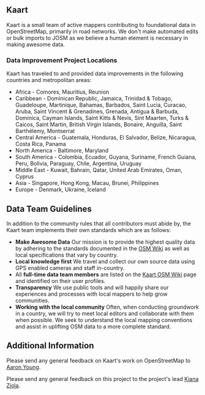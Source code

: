 ## Kaart
Kaart is a small team of active mappers contributing to foundational data in OpenStreetMap, primarily in road networks. We don't make automated edits or bulk imports to JOSM as we believe a human element is necessary in making awesome data.

### Data Improvement Project Locations
Kaart has traveled to and provided data improvements in the following countries and metropolitan areas:

- Africa - Comores, Mauritius, Reunion
- Caribbean - Dominican Republic, Jamaica, Trinidad & Tobago, Guadeloupe, Martinique, Bahamas, Barbados, Saint Lucia, Curacao, Aruba, Saint Vincent & Grenadines, Grenada, Antigua & Barbuda, Dominica, Cayman Islands, Saint Kitts & Nevis, Sint Maarten, Turks & Caicos, Saint Martin, British Virgin Islands, Bonaire, Anguilla, Saint Barthélemy, Montserrat
- Central America - Guatemala, Honduras, El Salvador, Belize, Nicaragua, Costa Rica, Panama
- North America - Baltimore, Maryland
- South America - Colombia, Ecuador, Guyana, Suriname, French Guiana, Peru, Bolivia, Paraguay, Chile, Argentina, Uruguay
- Middle East - Kuwait, Bahrain, Qatar, United Arab Emirates, Oman, Cyprus
- Asia - Singapore, Hong Kong, Macau, Brunei, Philippines
- Europe - Denmark, Ukraine, Iceland

##  Data Team Guidelines
In addition to the community rules that all contributors must abide by, the Kaart team implements their own standards which are as follows:

- **Make Awesome Data** Our mission is to provide the highest quality data by adhering to the standards documented in the [OSM Wiki](http://wiki.openstreetmap.org) as well as local specifications that vary by country.
- **Local knowledge first** We travel and collect our own source data using GPS enabled cameras and staff in-country.
- All **full-time data team members** are listed on the [Kaart OSM Wiki](https://wiki.openstreetmap.org/wiki/Kaart#Kaart_Data_Team) page and identified on their user profiles.
- **Transparency** We use public tools and will happily share our experiences and processes with local mappers to help grow communities.
- **Working with the local community** Often, when conducting groundwork in a country, we will try to meet local editors and collaborate with them when possible. We seek to understand the local mapping conventions and assist in uplifting OSM data to a more complete standard. 

## Additional Information
Please send any general feedback on Kaart's work on OpenStreetMap to [Aaron Young](http://www.openstreetmap.org/user/vespax).
 
Please send any general feedback on this project to the project's lead [Kiana Ziola](https://www.openstreetmap.org/user/pizzagal). 
